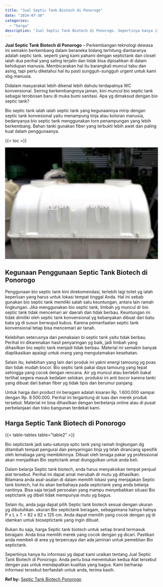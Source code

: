 ```yaml
---
title: "Jual Septic Tank Biotech di Ponorogo"
date: "2024-07-30"
categories: 
  - "harga"
description: "Jual Septic Tank Biotech di Ponorogo. Sepertinya hanya itu informasi yg dapat kami uraikan tentang Jual Septic Tank Biotech di Ponorogo. Anda perlu bisa mene..."
---
```


**Jual Septic Tank Biotech di Ponorogo** – Perkembangan teknologi dewasa ini semakin berkembang dalam beraneka bidang terhitung diantaranya adalah septic tank. seperti yang kami pahami dengan septictank dan closet ialah dua perihal yang saling terjalin dan tidak bisa dipisahkan di dalam kehidupan manusia. Membicarakan hal itu barangkali muncul tabu dan asing, tapi perlu diketahui hal itu pasti sungguh-sungguh urgent untuk kami sbg manusia.

Didalam masyarakat lebih dikenal lebih dahulu terdapatnya WC konvensional. Seiring berkembangnnya jaman, kini muncul bio septic tank sebagai terobosan baru di muka bumi sanitasi. Apa yg dimaksud dengan bio septic tank?

Bio septic tank ialah ialah septic tank yang kegunaannya mirip dengan septic tank konvesional yaitu menampung tinja atau kotoran manusia, bedanyanya bio septic tank menggunakan torn penampungan yang lebih berkembang. Bahan tanki gunakan fiber yang terbukti lebih awet dan paling kuat dalam penggunaanya.

{{< toc >}}

![Jual Septic Tank Biotech di Ponorogo](/images/jual-bio-septictank-40.png)

## Kegunaan Penggunaan Septic Tank Biotech di Ponorogo

Penggunaan bio septic tank kini direkomendasi, terlebih lagi toilet yg ialah keperluan yang harus untuk lokasi tempat tinggal Anda. Hal ini sebab gunakan bio septic tank memiliki salah satu keuntungan, antara lain ramah lingkungan. Jika menggunakan bio septic tank, limbah yg muncul dr bio septic tank tidak mencemari air daerah dan tidak berbau. Keuntungan ini tidak dimiliki oleh septic tank konvensional yg kebanyakan dibuat dari batu bata yg di susun berwujud kubus. Karena pemanfaatan septic tank konvensional tetap bisa mencemari air tanah.

Kelebihan seterusnya dari pemakaian bi septic tank yaitu tidak berbau. Perihal ini dikarenakan hasil penyaringan yg baik, jadi limbah yang dihasilkan bio septic tank menjadi tidak berbau. Material ini semakin banyak diaplikasikan apalagi untuk orang yang mengutamakan kesehatan.

Selain itu, kelebihan yang lain dari produk ini yakni energi tamoung yg poas dan tidak mudah bocor. Bio septic tank pakai daya tamoung yang tepat sehingga yang cocok dengan rencana. Air yg muncul atau berlebih bakal terlihat segera masuk kedalam selokan. produksi ini anti bocor karena tanki yang dibuat dari bahan fiber yg tidak tipis dan berumur panjang.

Untuk harga dari product ini beragam adalah kisaran Rp. 1.600.000 sampai dengan Rp. 8.500.000. Perihal ini tergantung dr luas dan merek produk tersebut. Material ini bisa dihasilkan dengan berbelanja online atau di pusat perbelanjaan dan toko bangunan terdekat kami.

## Harga Septic Tank Biotech di Ponorogo

{{< table-tables table="table2" >}}

Bio septictank jadi satu-satunya sptic tank yang ramah lingkungan dg ditambah tempat pengurai dan penyaringan tinja yg telah dirancang spesifik oleh lemabaga yang membikinnya. Dibuat oleh tenaga pakar yg professional akan menjadikan Bio septictank amat diunggulkan untuk anda beli.

Dalam belanja Septic tank biotech, anda harus menyaksikan tempat penjual alat tersebut. Perihal ini dapat amat merubah dr mutu yg dihasilkan. Bilamana anda asal-asalan di dalam memilih lokasi yang menjajakan Septic tank biotech, hal itu akan berbahaya pada septictank yang anda belanja nantinya. Bisa saja terjadi persoalan yang mampu menyebabkan situasi Bio septictank yg dibeli tidak mempunyai mutu yg bagus.

Selain itu, anda juga dapat pilih Septic tank biotech sesuai dengan ukuran yg dibutuhkan. ukuran Bio septictank beragam, sebagaimana halnya halnya P x L x T = 82 x 82 x 125 cm. Anda dapat memilih yang cocok dengan yg di idamkan untuk bioseptictank yang ingin dibuat.

Bukan itu saja, harga Septic tank biotech untuk setiap brand termasuk beragam. Anda bisa memilih merek yang cocok dengan yg dicari. Pastikan anda membeli di area yg terpercaya dan ada jaminan untuk pemeblian Bio septictank.

Sepertinya hanya itu informasi yg dapat kami uraikan tentang Jual Septic Tank Biotech di Ponorogo. Anda perlu bisa menentukan kedua Alat tersebut dengan pas untuk mendapatkan kualitas yang bagus. Kami berharap informasi tersebut berfaedah untuk anda, terima kasih.

**Ref by:** [Septic Tank Biotech Ponorogo](https://id.wikipedia.org/wiki/Septic)
